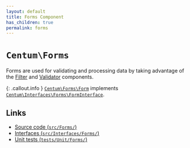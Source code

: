 ```yaml
---
layout: default
title: Forms Component
has_children: true
permalink: forms
---
```




# `Centum\Forms`

Forms are used for validating and processing data by taking advantage of the [Filter](../filter/index.md) and [Validator](../validator/index.md) components.

{: .callout.info }
[`Centum\Forms\Form`](https://github.com/SidRoberts/centum/blob/main/src/Forms/Form.php) implements [`Centum\Interfaces\Forms\FormInterface`](https://github.com/SidRoberts/centum/blob/main/src/Interfaces/Forms/FormInterface.php).



## Links

- [Source code (`src/Forms/`)](https://github.com/SidRoberts/centum/blob/main/src/Forms/)
- [Interfaces (`src/Interfaces/Forms/`)](https://github.com/SidRoberts/centum/blob/main/src/Interfaces/Forms/)
- [Unit tests (`tests/Unit/Forms/`)](https://github.com/SidRoberts/centum/blob/main/tests/Unit/Forms/)
